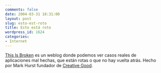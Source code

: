 ```yaml
---
comments: false
date: 2004-03-31 18:31:00
layout: post
slug: esto-est-roto
title: Esto está roto
wordpress_id: 1624
categories:
- Internet
---
```


[This Is Broken](http://broken.typepad.com) es un weblog donde podemos ver casos reales de aplicaciones mal hechas, que están rotas o que no hay vuelta atrás. Hecho por Mark Hurst fundador de [Creative Good](http://www.creativegood.com).




 
